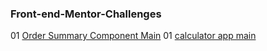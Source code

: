 <h3>Front-end-Mentor-Challenges</h3>

01 <a href="https://thomsult.github.io/Front-end-Mentor-Challenges/order-summary-component-main/" >Order Summary Component Main</a>
01 <a href="https://thomsult.github.io/Front-end-Mentor-Challenges/calculator-app-main/" >calculator app main</a>
